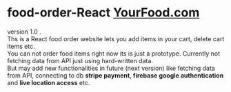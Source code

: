 # food-order-React [YourFood.com](https://your-food.netlify.app/)

version 1.0 .</br>
Ths is a React food order website lets you add items in your cart, delete cart items etc. </br>
You can not order food items right now its is just a prototype. Currently not fetching data from API just using hard-written data. </br> 
But may add new functionalities in future (next version) like fetching data from API, connecting to db <b>stripe payment</b>, <b>firebase google authentication</b> and <b>live location access</b> etc.
